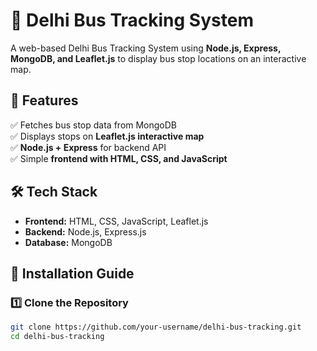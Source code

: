 # 🚌 Delhi Bus Tracking System

A web-based Delhi Bus Tracking System using **Node.js, Express, MongoDB, and Leaflet.js** to display bus stop locations on an interactive map.

## 📌 Features
✅ Fetches bus stop data from MongoDB  
✅ Displays stops on **Leaflet.js interactive map**  
✅ **Node.js + Express** for backend API  
✅ Simple **frontend with HTML, CSS, and JavaScript**  



## 🛠️ Tech Stack
- **Frontend:** HTML, CSS, JavaScript, Leaflet.js  
- **Backend:** Node.js, Express.js  
- **Database:** MongoDB  


## 🚀 Installation Guide

### 1️⃣ Clone the Repository
```bash
git clone https://github.com/your-username/delhi-bus-tracking.git
cd delhi-bus-tracking
